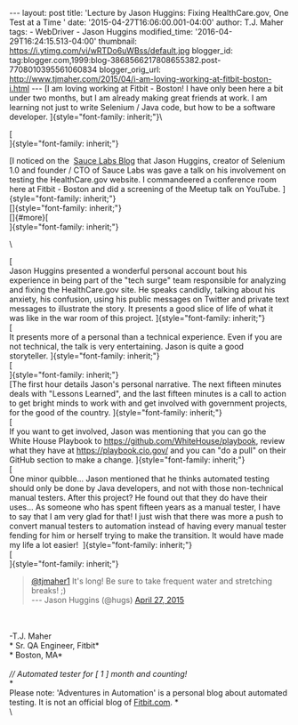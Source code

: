 \-\-- layout: post title: \'Lecture by Jason Huggins: Fixing
HealthCare.gov, One Test at a Time \' date:
\'2015-04-27T16:06:00.001-04:00\' author: T.J. Maher tags: - WebDriver -
Jason Huggins modified\_time: \'2016-04-29T16:24:15.513-04:00\'
thumbnail: https://i.ytimg.com/vi/wRTDo6uWBss/default.jpg blogger\_id:
tag:blogger.com,1999:blog-3868566217808655382.post-7708010395561060834
blogger\_orig\_url:
http://www.tjmaher.com/2015/04/i-am-loving-working-at-fitbit-boston-i.html
\-\-- [I am loving working at Fitbit - Boston! I have only been here a
bit under two months, but I am already making great friends at work. I
am learning not just to write Selenium / Java code, but how to be a
software developer. ]{style="font-family: inherit;"}\

<div>

[\
]{style="font-family: inherit;"}

</div>

<div>

[I noticed on the  [Sauce Labs
Blog](http://sauceio.com/index.php/2015/04/video-jason-huggins-fixing-healthcare-gov-one-test-at-a-time/) that
Jason Huggins, creator of Selenium 1.0 and founder / CTO of Sauce Labs
was gave a talk on his involvement on testing the HealthCare.gov
website. I commandeered a conference room here at Fitbit - Boston and
did a screening of the Meetup talk on
YouTube. ]{style="font-family: inherit;"}\
[]{style="font-family: inherit;"}\
[]{#more}[\
]{style="font-family: inherit;"}

</div>

\

<div>

[\
Jason Huggins presented a wonderful personal account bout his experience
in being part of the \"tech surge\" team responsible for analyzing and
fixing the HealthCare.gov site. He speaks candidly, talking about his
anxiety, his confusion, using his public messages on Twitter and private
text messages to illustrate the story. It presents a good slice of life
of what it was like in the war room of this
project. ]{style="font-family: inherit;"}\
[\
It presents more of a personal than a technical experience. Even if you
are not technical, the talk is very entertaining. Jason is quite a good
storyteller. ]{style="font-family: inherit;"}\
[\
]{style="font-family: inherit;"}\
[The first hour details Jason\'s personal narrative. The next fifteen
minutes deals with \"Lessons Learned\", and the last fifteen minutes is
a call to action to get bright minds to work with and get involved with
government projects, for the good of the
country. ]{style="font-family: inherit;"}\
[\
If you want to get involved, Jason was mentioning that you can go the
White House Playbook to <https://github.com/WhiteHouse/playbook>, review
what they have at <https://playbook.cio.gov/> and you can \"do a pull\"
on their GitHub section to make a
change. ]{style="font-family: inherit;"}\
[\
One minor quibble\... Jason mentioned that he thinks automated testing
should only be done by Java developers, and not with those non-technical
manual testers. After this project? He found out that they do have their
uses\... As someone who has spent fifteen years as a manual tester, I
have to say that I am very glad for that! I just wish that there was
more a push to convert manual testers to automation instead of having
every manual tester fending for him or herself trying to make the
transition. It would have made my life a lot easier!
 ]{style="font-family: inherit;"}\
[\
]{style="font-family: inherit;"}

</div>

<div>

</div>

> [\@tjmaher1](https://twitter.com/tjmaher1) It\'s long! Be sure to take
> frequent water and stretching breaks! ;)\
> --- Jason Huggins (\@hugs) [April 27,
> 2015](https://twitter.com/hugs/status/592729436295995393)

\
\
-T.J. Maher\
* Sr. QA Engineer, Fitbit*\
* Boston, MA*\
*\
// Automated tester for \[ 1 \] month and counting!*\
*\
Please note: \'Adventures in Automation\' is a personal blog about
automated testing. It is not an official blog
of [Fitbit.com](http://www.fitbit.com/). *\
\
